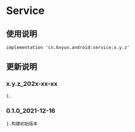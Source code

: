 Service
===

使用说明
---
```
implementation 'cn.6xyun.android:service:x.y.z'
```

更新说明
---
### x.y.z_202x-xx-xx
    1.

### 0.1.0_2021-12-16
    1.构建初始版本